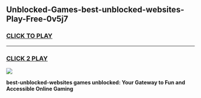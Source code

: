 
## Unblocked-Games-best-unblocked-websites-Play-Free-0v5j7
<h3>
<a href="https://premium76.site?title=best-unblocked-websites&ref=23A">CLICK TO PLAY</a></h3>
<hr>

<h3>
<a href="https://premium76.site?title=best-unblocked-websites&ref=23A">CLICK 2 PLAY</a>
  
</h3>

<a href="https://premium76.site?title=best-unblocked-websites&ref=23A"><img src="https://clearcache.store/games.png"></a>


**best-unblocked-websites games unblocked: Your Gateway to Fun and Accessible Online Gaming**
